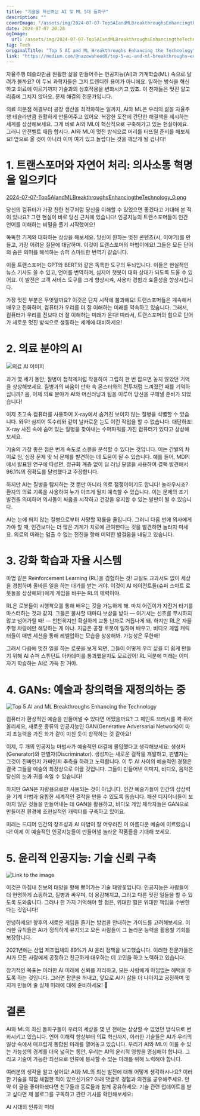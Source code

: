 ```yaml
---
title: "기술을 혁신하는 AI 및 ML 5대 돌파구"
description: ""
coverImage: "/assets/img/2024-07-07-Top5AIandMLBreakthroughsEnhancingtheTechnology_0.png"
date: 2024-07-07 20:28
ogImage: 
  url: /assets/img/2024-07-07-Top5AIandMLBreakthroughsEnhancingtheTechnology_0.png
tag: Tech
originalTitle: "Top 5 AI and ML Breakthroughs Enhancing the Technology"
link: "https://medium.com/@nazowaheed8/top-5-ai-and-ml-breakthroughs-enhancing-the-technology-41a51a8fccc2"
---
```



자율주행 테슬라만큼 원활한 삶을 만들어주는 인공지능(AI)과 기계학습(ML) 속으로 달려가 볼까요? 이 두뇌 과학자들은 그저 트렌디한 용어가 아니에요. 일하는 방식을 혁신하고 의료에 이르기까지 기술과의 상호작용을 변화시키고 있죠. 이 천재들은 멋진 알고리즘에 그치지 않아요. 문제 해결의 전문가입니다.

의료 의문점 해결부터 공장 생산을 최적화하는 일까지, AI와 ML은 우리의 삶을 자율주행 테슬라만큼 원활하게 만들어주고 있어요. 복잡한 도전에 간단한 해결책을 제시하는 세계를 상상해보세요. 그게 바로 AI와 ML이 혁신적으로 구축해가고 있는 현실이에요. 그러니 안전벨트 매듭 합시다. AI와 ML이 멋진 방식으로 머리를 터뜨릴 준비를 해보세요! 앞으로 올 것이 아니라 이미 여기 있고 놀랍다는 것을 깨닫게 될 겁니다!

# 1. 트랜스포머와 자연어 처리: 의사소통 혁명을 일으키다

[2024-07-07-Top5AIandMLBreakthroughsEnhancingtheTechnology_0.png](/assets/img/2024-07-07-Top5AIandMLBreakthroughsEnhancingtheTechnology_0.png)

<div class="content-ad"></div>

당신의 컴퓨터가 가장 친한 친구처럼 당신을 이해할 수 있었으면 좋겠다고 기대해 본 적이 있나요? 그런 현실이 바로 당신 근처에 있습니다! 인공지능의 트랜스포머들이 인간 언어를 이해하는 비밀을 풀기 시작했어요!

똑똑한 기계와 대화하는 상상을 해보세요. 당신이 원하는 멋진 콘텐츠(시, 이야기)를 만들고, 가장 어려운 질문에 대답하며. 이것이 트랜스포머의 마법이에요! 그들은 모든 단어의 숨은 의미를 해석하는 슈퍼 스마트한 번역기 같습니다.

이들 트랜스포머는 GPT와 BERT와 같은 독특한 도구의 두뇌입니다. 이들은 현실적인 뉴스 기사도 쓸 수 있고, 언어를 번역하며, 심지어 챗봇이 대화 상대가 되도록 도울 수 있어요. 이 발전은 고객 서비스 도구를 크게 향상시켜, 사용자 경험과 효율성을 향상시킵니다.

가장 멋진 부분은 무엇일까요? 이것은 단지 시작에 불과해요! 트랜스포머들은 계속해서 배우고 진화하며, 컴퓨터가 우리를 더 잘 이해하는 미래를 약속하고 있습니다. 그래서, 컴퓨터가 우리를 전보다 더 잘 이해하는 미래가 온다! 따라서, 트랜스포머의 힘으로 단어가 새로운 멋진 방식으로 생동하는 세계에 대비하세요!

<div class="content-ad"></div>

# 2. 의료 분야의 AI

![의료 AI 이미지](/assets/img/2024-07-07-Top5AIandMLBreakthroughsEnhancingtheTechnology_1.png)

과거 몇 세기 동안, 질병이 접착제처럼 작용하여 그립히 한 번 잡으면 놓지 않았던 기억을 상상해보세요. 질병과의 싸움이 만화 속 몬스터와의 전투처럼 느껴졌던 때를 기억하십니까? 음, 이제 의료 분야가 AI와 머신러닝과 팀을 이루어 당신을 구해낼 준비가 되었습니다!

이제 초고속 컴퓨터를 사용하여 X-ray에서 숨겨진 보이지 않는 질병을 식별할 수 있습니다. 와우! 심지어 독수리와 같이 날카로운 눈도 이런 작업을 할 수 없습니다. 대단하죠! X-ray 사진 속에 숨어 있는 질병을 찾아내는 수퍼파워를 가진 컴퓨터가 있다고 상상해보세요.

<div class="content-ad"></div>

기술의 가장 좋은 점은 번개 속도로 스캔을 분석할 수 있다는 것입니다. 이는 간발의 차이로 암, 심장 문제 및 뇌 문제를 발견하는 데 도움이 될 수 있습니다. 예를 들어, MDPI에서 발표된 연구에 따르면, 정규화 계층 없이 딥 러닝 모델을 사용하여 결핵 발견에서 96.1%의 정확도를 달성했다고 주장합니다.

하지만 AI는 질병을 탐지하는 것 뿐만 아니라 의료 점쟁이이기도 합니다! 놀라우시죠? 환자의 의료 기록을 사용하여 누가 아프게 될지 예측할 수 있습니다. 이는 문제의 조기 발견을 의미하며 의사들이 싸움을 시작하고 건강을 유지할 수 있는 발판이 될 수 있습니다.

AI는 눈에 띄지 않는 질병으로부터 사망할 확률을 줄입니다. 그러니 다음 번에 의사에게 가야 할 때, 인간보다는 더 많은 기계가 치료에 관여한다는 것을 발견하면 놀라지 마세요. 의료의 미래는 멈출 수 없는 전진을 향해 미약한 발걸음을 내딛고 있습니다.

# 3. 강화 학습과 자율 시스템

<div class="content-ad"></div>

마법 같은 Reinforcement Learning (RL)을 경험하는 것! 교실도 교과서도 없이 세상을 경험하며 올바른 일을 하는 대가를 받는 거야. 이것이 AI 에이전트들(슈퍼 스마트 로봇들을 상상해봐!)에게 게임을 바꾸는 RL의 매력이야.

RL은 로봇들이 시행착오를 통해 배우는 것을 가능하게 해. 마치 어린이가 자전거 타기를 마스터하는 것과 같지. 그들은 불사할 때마다 보상을 받아 — 여기서는 신호를 무시하지 않고 넘어가릴 때! — 천천히지만 확실하게 교통 닌자로 거듭나게 돼. 하지만 RL은 자율 주행 차량에만 해당하는 게 아냐. 지금은 공장 로봇이 일하며 배우고, 비디오 게임 캐릭터들이 매번 세션을 통해 레벨업하는 모습을 상상해봐. 가능성은 무한해!

그래서 다음에 멋진 일을 하는 로봇을 보게 되면, 그들이 어떻게 우리 삶을 더 쉽게 만들기 위해 AI 슈퍼 스튜던트 아카데미를 통과했을지도 모르겠어! RL 덕분에 미래는 이미 자기 학습하는 AI로 가득 찬 거야.

# 4. GANs: 예술과 창의력을 재정의하는 중

<div class="content-ad"></div>

![Top 5 AI and ML Breakthroughs Enhancing the Technology](/assets/img/2024-07-07-Top5AIandMLBreakthroughsEnhancingtheTechnology_2.png)

컴퓨터가 환상적인 예술을 만들어낼 수 있다면 어땠을까요? 그 페인트 브러시를 꽉 쥐어 올리세요, 새로운 종류의 인공지능인 GAN(Generative Adversarial Network)이 마치 초능력을 가진 화가 같이 미친 듯이 창작하는 것 같아요!

이제, 두 개의 인공지능 마법사가 예술적인 대결에 몰입했다고 생각해보세요: 생성자(Generator)와 판별자(Discriminator). 생성자는 새로운 걸작을 개발하고, 판별자는 그것이 진짜인지 가짜인지 추측을 하려고 노력합니다. 이 두 AI 사이의 예술적인 경쟁은 결국 그들을 예술의 최정상으로 이끌 것입니다. 그들이 만들어낸 이미지, 비디오, 음악은 당신의 눈과 귀를 속일 수 있습니다!

하지만 GAN은 자랑용으로만 사용되는 것이 아닙니다. 인간 예술가들이 인간의 상상력을 기계 마법과 융합한 세계적인 걸작을 만들 수 있도록 돕습니다. 패션 디자이너들이 보이지 않던 것들을 만들어내는 데 GAN을 활용하고, 비디오 게임 제작자들은 GAN으로 만들어진 환경에 초현실적인 캐릭터를 구축하고 있어요.

<div class="content-ad"></div>

미래는 드디어 인간의 창조성과 AI 마법이 잘 어우러진 이 아름다운 예술에 이르렀습니다! 이제 이 예술적인 인공지능들이 만들어낼 놀라운 작품들을 기대해 보세요.

# 5. 윤리적 인공지능: 기술 신뢰 구축

![Link to the image](/assets/img/2024-07-07-Top5AIandMLBreakthroughsEnhancingtheTechnology_3.png)

이것은 마침내 진보의 태양을 향해 뻗어가는 기술 태양꽃입니다. 인공지능은 사람들이 더 현명하게 쇼핑하고, 질병과 싸우며, 더 용감해지고, 그리고 다른 멋진 일들을 할 수 있도록 도와줍니다. 그러나 한 가지 기억해야 할 점은, 위대한 힘은 위대한 책임을 수반한다는 것입니다!

<div class="content-ad"></div>

안녕하세요! 향후의 새로운 게임을 즐기는 방법을 안내하는 가이드를 고려해보세요. 이러한 규칙들은 AI가 정직하게 유지되고 모든 사람들이 그 놀라운 능력을 활용할 기회를 보장합니다. 

2021년에는 산업 제조업체의 89%가 AI 윤리 정책을 보고했습니다. 이러한 전문가들은 AI가 모든 사람에게 공정하고 친근하게 대우하는 데 고민을 하고 노력하고 있습니다.

장기적인 목표는 이러한 AI 미래에 신뢰를 저리하고, 모든 사람에게 아낌없는 혜택을 주도록 하는 것입니다. 그러면 팝콘을 꺼내고, 앞으로 AI가 삶을 더 나아지고 공정하며 멋지게 만들어 줄 실제 미래에 대해 준비하세요! 🌟

<div class="content-ad"></div>

# 결론

AI와 ML의 최신 돌파구들이 우리의 세상을 몇 년 전에는 상상할 수 없었던 방식으로 변화시키고 있습니다. 언어 이해력 향상부터 의료 혁신까지, 이러한 기술들은 AI가 우리의 일상 속에서 매끄럽게 통합된 미래를 열어놓고 있습니다. 우리가 AI와 ML이 이룰 수 있는 가능성의 경계를 더욱 넓히는 동안, 우리는 AI의 윤리적 영향을 명심해야 합니다. 그리고 기술이 가능한 최선으로 인류에 봉사할 수 있는 미래를 위해 노력해야 합니다.

여러분의 생각을 알고 싶어요! AI와 ML의 최신 발전에 대해 어떻게 생각하시나요? 이러한 기술을 직접 체험한 적이 있으신가요? 아래 댓글로 경험과 의견을 공유해주세요. 만약 이 글을 좋아하셨다면 친구들과 동료들과 함께 공유하세요. 기술 관련 업데이트를 받고 싶다면 제 블로그를 구독하고 관련 기사를 확인해보세요:

AI 시대의 인류의 미래